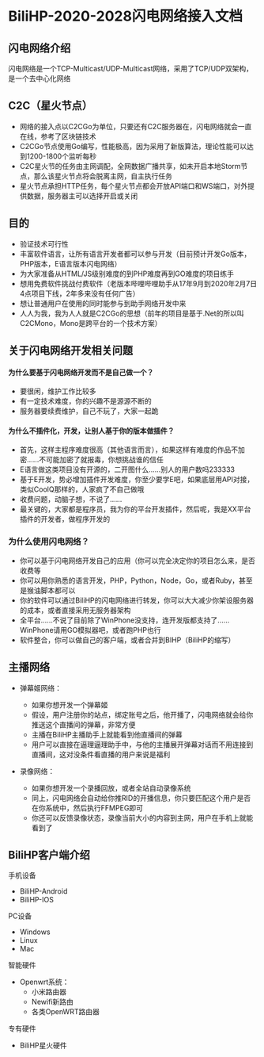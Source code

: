 # BiliHP-2020-2028闪电网络接入文档

## 闪电网络介绍

闪电网络是一个TCP-Multicast/UDP-Multicast网络，采用了TCP/UDP双架构，是一个去中心化网络

## C2C（星火节点）

+ 网络的接入点以C2CGo为单位，只要还有C2C服务器在，闪电网络就会一直在线，参考了区块链技术
+ C2CGo节点使用Go编写，性能极高，因为采用了新版算法，理论性能可以达到1200-1800个监听每秒
+ C2C星火节的任务由主网调配，全网数据广播共享，如未开启本地Storm节点，那么该星火节点将会脱离主网，自主执行任务
+ 星火节点承担HTTP任务，每个星火节点都会开放API端口和WS端口，对外提供数据，服务器主可以选择开启或关闭


## 目的

- 验证技术可行性
- 丰富软件语言，让所有语言开发者都可以参与开发（目前预计开发Go版本，PHP版本，E语言版本闪电网络）
- 为大家准备从HTML/JS级别难度的到PHP难度再到GO难度的项目练手
- 想用免费软件挑战付费软件（老版本哔哩哔哩助手从17年9月到2020年2月7日4点项目下线，2年多来没有任何广告）
- 想让普通用户在使用的同时能参与到助手网络开发中来
- 人人为我，我为人人就是C2CGo的思想（前年的项目是基于.Net的所以叫C2CMono，Mono是跨平台的一个技术方案）


## 关于闪电网络开发相关问题

#### 为什么要基于闪电网络开发而不是自己做一个？
- 要很闲，维护工作比较多
- 有一定技术难度，你的兴趣不是源源不断的
- 服务器要续费维护，自己不玩了，大家一起跪

#### 为什么不插件化，开发，让别人基于你的版本做插件？
- 首先，这样主程序难度很高（其他语言而言），如果这样有难度的作品不加密……不可能加密了就报毒，你想挑战谁的信任
- E语言做这类项目没有开源的，二开图什么……别人的用户数吗233333
- 基于E开发，势必增加插件开发难度，你至少要学E吧，如果底层用API对接，类似CoolQ那样的，人家疯了不自己做哦
- 收费问题，动脑子想，不说了……
- 最关键的，大家都是程序员，我为你的平台开发插件，然后呢，我是XX平台插件的开发者，做程序开发的

### 为什么使用闪电网络？
- 你可以基于闪电网络开发自己的应用（你可以完全决定你的项目怎么来，是否收费等
- 你可以用你熟悉的语言开发，PHP，Python，Node，Go，或者Ruby，甚至是猴油脚本都可以
- 你的软件可以通过BiliHP的闪电网络进行转发，你可以大大减少你架设服务器的成本，或者直接采用无服务器架构
- 全平台……不说了目前除了WinPhone没支持，连开发版都支持了……WinPhone请用GO模拟器吧，或者跑PHP也行
- 软件整合，你可以做自己的客户端，或者合并到BIHP（BiliHP的缩写）


## 主播网络
- 弹幕姬网络：

    - 如果你想开发一个弹幕姬
    - 假设，用户注册你的站点，绑定账号之后，他开播了，闪电网络就会给你推送这个直播间的弹幕，非常方便
    - 主播在BiliHP主播助手上就能看到他直播间的弹幕
    - 用户可以直接在逼理逼理助手中，与他的主播展开弹幕对话而不用连接到直播间，这对没条件看直播的用户来说是福利
  

- 录像网络：
    - 如果你想开发一个录播回放，或者全站自动录像系统
    - 同上，闪电网络会自动给你推RID的开播信息，你只要匹配这个用户是否在你系统中，然后执行FFMPEG即可
    - 你还可以反馈录像状态，录像当前大小的内容到主网，用户在手机上就能看到了
    
    
## BiliHP客户端介绍
手机设备
- BiliHP-Android
- BiliHP-IOS
 
PC设备
- Windows
- Linux
- Mac

智能硬件
- Openwrt系统：
    - 小米路由器
    - Newifi新路由
    - 各类OpenWRT路由器

专有硬件
- BiliHP星火硬件